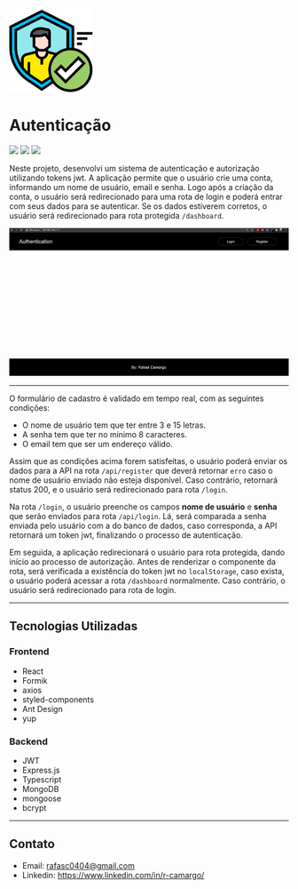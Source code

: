 <img height="150px" src="./assets/authentication.png"/>

# Autenticação

<img src="https://img.shields.io/badge/nodejs-14.16.0-blue"/>
<img src="https://img.shields.io/badge/typescript-4.2.3-blue"/>
<img src="https://img.shields.io/badge/react-17.0.1-blue"/>

Neste projeto, desenvolvi um sistema de autenticação e autorização utilizando tokens jwt. A aplicação permite que o usuário crie uma conta, informando um nome de usuário, email e senha. Logo após a criação da conta, o usuário será redirecionado para uma rota de login e poderá entrar com seus dados para se autenticar. Se os dados estiverem corretos, o usuário será redirecionado para rota protegida `/dashboard`.

<img src="./assets/authapp.gif">

---

O formulário de cadastro é validado em tempo real, com as seguintes condições:

- O nome de usuário tem que ter entre 3 e 15 letras.
- A senha tem que ter no mínimo 8 caracteres.
- O email tem que ser um endereço válido.

Assim que as condições acima forem satisfeitas, o usuário poderá enviar os dados para a API na rota `/api/register` que deverá retornar `erro` caso o nome de usuário enviado não esteja disponível. Caso contrário, retornará status 200, e o usuário será redirecionado para rota `/login`.

Na rota `/login`, o usuário preenche os campos **nome de usuário** e **senha** que serão enviados para rota `/api/login`. Lá, será comparada a senha enviada pelo usuário com a do banco de dados, caso corresponda, a API retornará um token jwt, finalizando o processo de autenticação. 

Em seguida, a aplicação redirecionará o usuário para rota protegida, dando início ao processo de autorização. Antes de renderizar o componente da rota, será verificada a existência do token jwt no `localStorage`, caso exista, o usuário poderá acessar a rota `/dashboard` normalmente. Caso contrário, o usuário será redirecionado para rota de login.

---

## Tecnologias Utilizadas

### Frontend

- React
- Formik
- axios
- styled-components
- Ant Design
- yup

### Backend

- JWT
- Express.js
- Typescript
- MongoDB
- mongoose
- bcrypt

---
## Contato
- Email: rafasc0404@gmail.com
- Linkedin: https://www.linkedin.com/in/r-camargo/